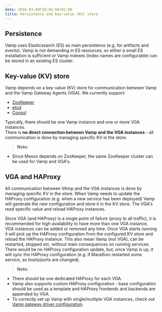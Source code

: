 ```yaml
---
date: 2016-03-09T19:56:50+01:00
title: Persistence and key-value (KV) store
---
```


## Persistence 
Vamp uses Elasticsearch (ES) as main persistence (e.g. for artifacts and events). 
Vamp is not demanding in ES resources, so either a small ES installation is sufficient or Vamp indexes (index names are configurable) can be stored in an existing ES cluster.


## Key-value (KV) store
Vamp depends on a key-value (KV) store for communication between Vamp and the Vamp Gateway Agents (VGA).
We currently support:

* [ZooKeeper](https://zookeeper.apache.org/)
* [etcd](https://coreos.com/etcd/docs/latest/) 
* [Consul](https://www.consul.io/)

Typically, there should be one Vamp instance and one or more VGA instances.  
There is **no direct connection between Vamp and the VGA instances** - all communication is done by managing specific KV in the store.  


>**Note:**
>
* Since Mesos depends on ZooKeeper, the same ZooKeeper cluster can be used for Vamp and VGA's.


## VGA and HAProxy

All communication between VAmp and the VGA instances is done by managing specific KV in the store. 
When Vamp needs to update the HAProxy configuration (e.g. when a new service has been deployed) Vamp will generate the new configuration and store it in the KV store.
The VGA's read specific value and reload HAProxy instances. 

Since VGA (and HAProxy) is a single point of failure (proxy to all traffic), it is recommended for high availability to have more than one VGA instance.
VGA instances can be added or removed any time. Once VGA starts running it will pick up the HAProxy configuration from the configured KV store and reload the HAProxy instance.
This also mean Vamp (not VGA), can be restarted, stopped etc. without main consequences on running services. There would be no HAProxy configuration update, but, once Vamp is up, it will sync the HAProxy configuration (e.g. if Marathon restarted some service, so hosts/ports are changed).  

>**Note:**
>
* There should be one dedicated HAProxy for each VGA. 
* Vamp also supports custom HAProxy configuration - base configuration should be used as a template and HAProxy frontends and backends are appended by VGA.
* To correctly set up Vamp with single/multiple VGA instances, check out [Vamp gateway driver configuration](/resources/run-vamp/vamp-configuration#gateway-driver).

